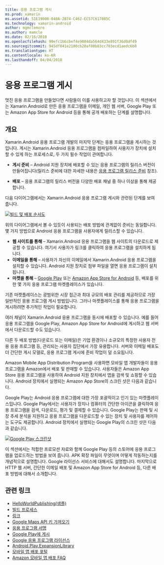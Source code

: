 ```yaml
---
title: 응용 프로그램 게시
ms.prod: xamarin
ms.assetid: 51E19000-040A-2B74-C462-EC57C617085C
ms.technology: xamarin-android
author: mgmclemore
ms.author: mamcle
ms.date: 02/16/2018
ms.openlocfilehash: 99efc1b6cbef4e9004da564d433e891f36d0df49
ms.sourcegitcommit: 945df041e2180cb20af08b83cc703ecd1aedc6b0
ms.translationtype: HT
ms.contentlocale: ko-KR
ms.lasthandoff: 04/04/2018
---
```

# <a name="publishing-an-application"></a>응용 프로그램 게시

멋진 응용 프로그램을 만들었다면 사람들이 이를 사용하고자 할 것입니다. 이 섹션에서는 Xamarin.Android로 만든 응용 프로그램을 이메일, 개인 웹 서버, Google Play 또는 Amazon App Store for Android 등을 통해 공개 배포하는 단계를 설명합니다.


## <a name="overview"></a>개요

Xamarin.Android 응용 프로그램 개발의 마지막 단계는 응용 프로그램을 게시하는 것입니다. 게시는 Xamarin.Android 응용 프로그램을 컴파일하여 사용자가 장치에 설치할 수 있게 하는 프로세스로, 두 가지 필수 작업이 관여합니다.

-   **게시 준비** &ndash; Android 지원 장치에 배포할 수 있는 응용 프로그램의 릴리스 버전이 만들어집니다(릴리스 준비에 대한 자세한 내용은 [응용 프로그램 릴리스 준비](~/android/deploy-test/release-prep/index.md) 참조).

-   **배포** &ndash; 응용 프로그램의 릴리스 버전을 다양한 배포 채널 중 하나 이상을 통해 제공합니다.

다음 다이어그램에서는 Xamarin.Android 응용 프로그램 게시와 관련된 단계를 보여 줍니다.

[![빌드 및 배포 순서도](images/build-and-deploy-steps.png)](images/build-and-deploy-steps.png#lightbox)

위의 다이어그램에서 볼 수 있듯이 사용되는 배포 방법에 관계없이 준비는 동일합니다. 몇 가지 방법으로 Android 응용 프로그램을 사용자에게 릴리스할 수 있습니다.

-   **웹 사이트를 통해** &ndash; Xamarin.Android 응용 프로그램을 웹 사이트의 다운로드로 제공할 수 있습니다. 여기서 사용자가 링크를 클릭하여 응용 프로그램을 설치하게 됩니다.
-   **이메일을 통해** &ndash; 사용자가 자신의 이메일에서 Xamarin.Android 응용 프로그램을 설치할 수 있습니다. Android 지원 장치로 첨부 파일을 열면 응용 프로그램이 설치됩니다.
-   **마켓을 통해** &ndash; [Google Play](http://play.google.com/) 또는 [Amazon App Store for Android](http://www.amazon.com/mobile-apps/b?ie=UTF8&node=2350149011) 등, 배포를 위한 몇 가지 응용 프로그램 마켓플레이스가 있습니다.


기존 마켓플레이스는 광범위한 시장 접근과 최대 규모의 배포 관리를 제공하므로 가장 일반적인 응용 프로그램 게시 방법입니다. 그러나 마켓플레이스를 통해 응용 프로그램을 게시하려면 추가적인 작업이 필요합니다.

여러 채널이 Xamarin.Android 응용 프로그램을 동시에 배포할 수 있습니다. 예를 들어 응용 프로그램을 Google Play, Amazon App Store for Android에 게시하고 웹 서버에서 다운로드할 수도 있습니다.

다른 두 배포 방법(다운로드 또는 이메일)은 기업 환경이나 소규모의 특정한 사용자 전용 응용 프로그램 등, 관리되는 사용자 집단에서 가장 유용합니다.
서버와 이메일 배포도 더 간단한 게시 모델로, 응용 프로그램 게시에 준비 작업이 덜 소요됩니다.

Amazon Mobile App Distribution Program을 사용하면 모바일 앱 개발자들이 응용 프로그램을 Amazon에서 배포 및 판매할 수 있습니다. 사용자들은 Amazon App Store 응용 프로그램을 사용하여 Android 지원 장치에서 앱을 검색 및 쇼핑할 수 있습니다. Android 장치에서 실행되는 Amazon App Store의 스크린 샷은 다음과 같습니다.

Google Play는 Android 응용 프로그램에 대한 가장 포괄적이고 인기 있는 마켓플레이스입니다. Google Play에서는 사용자가 장치나 컴퓨터의 간단한 아이콘을 클릭하여 응용 프로그램을 검색, 다운로드, 평가 및 결제할 수 있습니다. Google Play는 판매 및 시장 추세 분석을 지원하고 응용 프로그램을 다운로드할 수 있는 장치 및 사용자를 제어하는 도구도 제공합니다. Android 장치에서 실행되는 Google Play의 스크린 샷은 다음과 같습니다.

[![Google Play 스크린샷](images/google-play-app.png)](images/google-play-app.png#lightbox)

이 섹션에서는 적합한 프로모션 자료와 함께 Google Play 등의 스토어에 응용 프로그램을 업로드하는 방법을 보여 줍니다. APK 확장 파일이 무엇이며 어떻게 작동하는지를 개념적으로 설명합니다. Google 라이선스 서비스에 대해서도 설명합니다. 마지막으로 HTTP 웹 서버, 간단한 이메일 배포 및 Amazon App Store for Android 등, 다른 배포 방법에 대해서 소개합니다.


## <a name="related-links"></a>관련 링크

- [HelloWorldPublishing(샘플)](https://developer.xamarin.com/samples/monodroid/HelloWorldPublishing/)
- [빌드 프로세스](~/android/deploy-test/building-apps/build-process.md)
- [링크](~/android/deploy-test/linker.md)
- [Google Maps API 키 가져오기](~/android/platform/maps-and-location/maps/obtaining-a-google-maps-api-key.md)
- [응용 프로그램 서명](https://source.android.com/security/apksigning/)
- [Google Play에 게시](http://developer.android.com/distribute/googleplay/publish/index.html)
- [Google 응용 프로그램 라이선스](http://developer.android.com/guide/google/play/licensing/index.html)
- [Android.Play.ExpansionLibrary](https://github.com/mattleibow/Android.Play.ExpansionLibrary)
- [모바일 앱 배포 포털](https://developer.amazon.com/welcome.html)
- [Amazon 모바일 앱 배포 FAQ](https://developer.amazon.com/help/faq.html)

